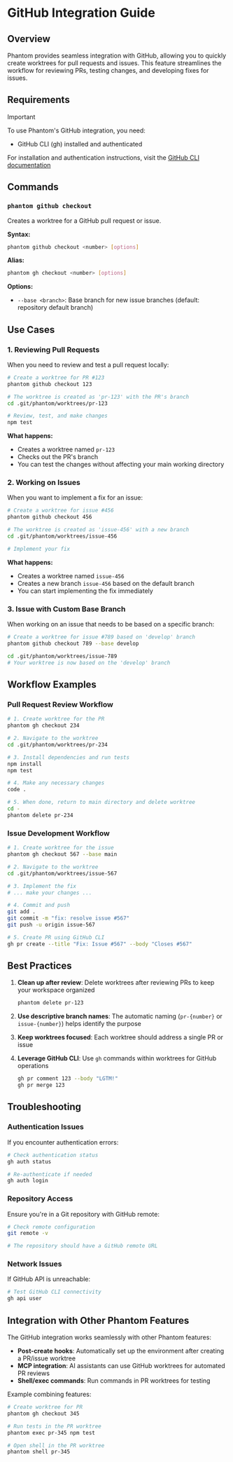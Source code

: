 # GitHub Integration Guide

## Overview

Phantom provides seamless integration with GitHub, allowing you to quickly create worktrees for pull requests and issues. This feature streamlines the workflow for reviewing PRs, testing changes, and developing fixes for issues.

## Requirements

> [!IMPORTANT]  
> To use Phantom's GitHub integration, you need:
> - GitHub CLI (gh) installed and authenticated
> 
> For installation and authentication instructions, visit the [GitHub CLI documentation](https://cli.github.com/manual/)

## Commands

### `phantom github checkout`

Creates a worktree for a GitHub pull request or issue.

**Syntax:**
```bash
phantom github checkout <number> [options]
```

**Alias:**
```bash
phantom gh checkout <number> [options]
```

**Options:**
- `--base <branch>`: Base branch for new issue branches (default: repository default branch)

## Use Cases

### 1. Reviewing Pull Requests

When you need to review and test a pull request locally:

```bash
# Create a worktree for PR #123
phantom github checkout 123

# The worktree is created as 'pr-123' with the PR's branch
cd .git/phantom/worktrees/pr-123

# Review, test, and make changes
npm test
```

**What happens:**
- Creates a worktree named `pr-123`
- Checks out the PR's branch
- You can test the changes without affecting your main working directory

### 2. Working on Issues

When you want to implement a fix for an issue:

```bash
# Create a worktree for issue #456
phantom github checkout 456

# The worktree is created as 'issue-456' with a new branch
cd .git/phantom/worktrees/issue-456

# Implement your fix
```

**What happens:**
- Creates a worktree named `issue-456`
- Creates a new branch `issue-456` based on the default branch
- You can start implementing the fix immediately

### 3. Issue with Custom Base Branch

When working on an issue that needs to be based on a specific branch:

```bash
# Create a worktree for issue #789 based on 'develop' branch
phantom github checkout 789 --base develop

cd .git/phantom/worktrees/issue-789
# Your worktree is now based on the 'develop' branch
```

## Workflow Examples

### Pull Request Review Workflow

```bash
# 1. Create worktree for the PR
phantom gh checkout 234

# 2. Navigate to the worktree
cd .git/phantom/worktrees/pr-234

# 3. Install dependencies and run tests
npm install
npm test

# 4. Make any necessary changes
code .

# 5. When done, return to main directory and delete worktree
cd -
phantom delete pr-234
```

### Issue Development Workflow

```bash
# 1. Create worktree for the issue
phantom gh checkout 567 --base main

# 2. Navigate to the worktree
cd .git/phantom/worktrees/issue-567

# 3. Implement the fix
# ... make your changes ...

# 4. Commit and push
git add .
git commit -m "fix: resolve issue #567"
git push -u origin issue-567

# 5. Create PR using GitHub CLI
gh pr create --title "Fix: Issue #567" --body "Closes #567"
```

## Best Practices

1. **Clean up after review**: Delete worktrees after reviewing PRs to keep your workspace organized
   ```bash
   phantom delete pr-123
   ```

2. **Use descriptive branch names**: The automatic naming (`pr-{number}` or `issue-{number}`) helps identify the purpose

3. **Keep worktrees focused**: Each worktree should address a single PR or issue

4. **Leverage GitHub CLI**: Use `gh` commands within worktrees for GitHub operations
   ```bash
   gh pr comment 123 --body "LGTM!"
   gh pr merge 123
   ```

## Troubleshooting

### Authentication Issues

If you encounter authentication errors:

```bash
# Check authentication status
gh auth status

# Re-authenticate if needed
gh auth login
```

### Repository Access

Ensure you're in a Git repository with GitHub remote:

```bash
# Check remote configuration
git remote -v

# The repository should have a GitHub remote URL
```

### Network Issues

If GitHub API is unreachable:

```bash
# Test GitHub CLI connectivity
gh api user
```

## Integration with Other Phantom Features

The GitHub integration works seamlessly with other Phantom features:

- **Post-create hooks**: Automatically set up the environment after creating a PR/issue worktree
- **MCP integration**: AI assistants can use GitHub worktrees for automated PR reviews
- **Shell/exec commands**: Run commands in PR worktrees for testing

Example combining features:
```bash
# Create worktree for PR
phantom gh checkout 345

# Run tests in the PR worktree
phantom exec pr-345 npm test

# Open shell in the PR worktree
phantom shell pr-345
```
